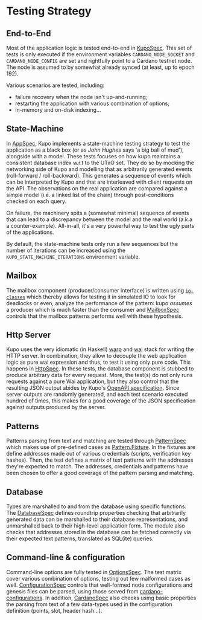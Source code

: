 # Testing Strategy

## End-to-End

Most of the application logic is tested end-to-end in [KupoSpec](./Test/KupoSpec.hs). This set of tests is only executed if the environment variables `CARDANO_NODE_SOCKET` and `CARDANO_NODE_CONFIG` are set and rightfully point to a Cardano testnet node. The node is assumed to by somewhat already synced (at least, up to epoch 192). 

Various scenarios are tested, including:

- failure recovery when the node isn't up-and-running;
- restarting the application with various combination of options;
- in-memory and on-disk indexing...

## State-Machine

In [AppSpec](./Test/Kupo/AppSpec.hs), Kupo implements a state-machine testing strategy to test the application as a black box (or as _John Hughes_ says 'a big ball of mud'), alongside with a model. These tests focuses on how kupo maintains a consistent database index w.r.t to the UTxO set. They do so by mocking the networking side of Kupo and modelling that as arbitrarily generated events (roll-forward / roll-backward).  This generates a sequence of events which can be interpreted by Kupo and that are interleaved with client requests on the API. The observations on the real application are compared against a simple model (i.e. a linked list of the chain) through post-conditions checked on each query.

On failure, the machinery spits a (somewhat minimal) sequence of events that can lead to a discrepancy between the model and the real world (a.k.a a counter-example). All-in-all, it's a very powerful way to test the ugly parts of the applications.

By default, the state-machine tests only run a few sequences but the number of iterations can be increased using the `KUPO_STATE_MACHINE_ITERATIONS` environment variable.

## Mailbox

The mailbox component (producer/consumer interface) is written using [`io-classes`](https://github.com/input-output-hk/ouroboros-network/tree/master/io-classes) which thereby allows for testing it in simulated IO to look for deadlocks or even, analyze the performance of the pattern: kupo _assumes_ a producer which is much faster than the consumer and [MailboxSpec](./Test/Kupo/App/MailboxSpec.hs) controls that the mailbox patterns performs well with these hypothesis. 

## Http Server

Kupo uses the very idiomatic (in Haskell) [warp](https://hackage.haskell.org/package/warp) and [wai](https://hackage.haskell.org/package/wai) stack for writing the HTTP server. In combination, they allow to decouple the web application logic as pure wai expression and thus, to test it using only pure code. This happens in [HttpSpec](./Test/Kupo/App/HttpSpec.hs). In these tests, the database component is stubbed to produce arbitrary data for every request. More, the test(s) do not only runs requests against a pure Wai application, but they also control that the resulting JSON output abides by Kupo's [OpenAPI specification](../docs/openapi.yaml). Since server outputs are randomly generated, and each test scenario executed hundred of times, this makes for a good coverage of the JSON specification against outputs produced by the server.

## Patterns

Patterns parsing from text and matching are tested through [PatternSpec](./Test/Kupo/PatternSpec.hs) which makes use of pre-defined cases as [Pattern.Fixture](./Test/Kupo/Data/Pattern/Fixture.hs). In the fixtures are define addresses made out of various credentials (scripts, verification key hashes). Then, the test defines a matrix of text patterns  with the addresses they're expected to match. The addresses, credentials and patterns have been chosen to offer a good coverage of the pattern parsing and matching. 

## Database

Types are marshalled to and from the database using specific functions. The [DatabaseSpec](./Test/Kupo/Data/DatabaseSpec.hs) defines roundtrip properties checking that arbitrarily generated data can be marshalled to their database representations, and unmarshalled back to their high-level application form. The module also checks that addresses stored in the database can be fetched correctly via their expected text patterns, translated as SQL(ite) queries. 

## Command-line & configuration

Command-line options are fully tested in [OptionsSpec](./Test/Kupo/OptionsSpec.hs). The test matrix cover various combination of options, testing out few malformed cases as well. [ConfigurationSpec](./Test/Kupo/ConfigurationSpec.hs) controls that well-formed node configurations and genesis files can be parsed, using those served from [cardano-configurations](https://github.com/input-output-hk/cardano-configurations). In addition, [CardanoSpec](./Test/Kupo/Data/CardanoSpec.hs) also checks using basic properties the parsing from text of a few data-types used in the configuration definition (points, slot, header hash...). 
